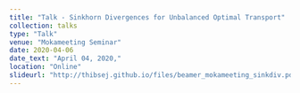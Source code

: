 ```yaml
---
title: "Talk - Sinkhorn Divergences for Unbalanced Optimal Transport"
collection: talks
type: "Talk"
venue: "Mokameeting Seminar"
date: 2020-04-06
date_text: "April 04, 2020,"
location: "Online"
slideurl: "http://thibsej.github.io/files/beamer_mokameeting_sinkdiv.pdf"
---
```

